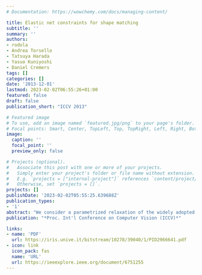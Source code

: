 ```yaml
---
# Documentation: https://wowchemy.com/docs/managing-content/

title: Elastic net constraints for shape matching
subtitle: ''
summary: ''
authors:
- rodola
- Andrea Torsello
- Tatsuya Harada
- Yasuo Kuniyoshi
- Daniel Cremers
tags: []
categories: []
date: '2013-12-01'
lastmod: 2023-02-02T06:55:26+01:00
featured: false
draft: false
publication_short: "ICCV 2013"

# Featured image
# To use, add an image named `featured.jpg/png` to your page's folder.
# Focal points: Smart, Center, TopLeft, Top, TopRight, Left, Right, BottomLeft, Bottom, BottomRight.
image:
  caption: ''
  focal_point: ''
  preview_only: false

# Projects (optional).
#   Associate this post with one or more of your projects.
#   Simply enter your project's folder or file name without extension.
#   E.g. `projects = ["internal-project"]` references `content/project/deep-learning/index.md`.
#   Otherwise, set `projects = []`.
projects: []
publishDate: '2023-02-02T05:55:25.639688Z'
publication_types:
- '1'
abstract: "We consider a parametrized relaxation of the widely adopted quadratic assignment problem (QAP) formulation for minimum distortion correspondence between deformable shapes. In order to control the accuracy/sparsity trade-off we introduce a weighting parameter on the combination of two existing relaxations, namely spectral and game-theoretic. This leads to the introduction of the elastic net penalty function into shape matching problems. In combination with an efficient algorithm to project onto the elastic net ball, we obtain an approach for deformable shape matching with controllable sparsity. Experiments on a standard benchmark confirm the effectiveness of the approach."
publication: "*Proc. Int'l Conference on Computer Vision (ICCV)*"

links:
- name: 'PDF'
  url: https://iris.unive.it/bitstream/10278/39040/1/PID2966641.pdf
- icon: link
  icon_pack: fas
  name: 'URL'
  url: https://ieeexplore.ieee.org/document/6751255
---
```

